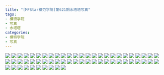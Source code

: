 ```yaml
---
title: "[MFStar模范学院]第621期水塔塔写真"
tags: 
- 模特学院
- 写真
- 水塔塔
categories:
- 模特学院
- 写真
---
```


![](https://img.ilovese.xyz/1734706686308.webp)
![](https://img.ilovese.xyz/1734706688153.webp)
![](https://img.ilovese.xyz/1734706689919.webp)
![](https://img.ilovese.xyz/1734706691544.webp)
![](https://img.ilovese.xyz/1734706692962.webp)
![](https://img.ilovese.xyz/1734706694400.webp)
![](https://img.ilovese.xyz/1734706695654.webp)
![](https://img.ilovese.xyz/1734706696975.webp)
![](https://img.ilovese.xyz/1734706698473.webp)
![](https://img.ilovese.xyz/1734706700091.webp)
![](https://img.ilovese.xyz/1734706701397.webp)
![](https://img.ilovese.xyz/1734706703233.webp)
![](https://img.ilovese.xyz/1734706704840.webp)
![](https://img.ilovese.xyz/1734706706250.webp)
![](https://img.ilovese.xyz/1734706707947.webp)
![](https://img.ilovese.xyz/1734706709344.webp)
![](https://img.ilovese.xyz/1734706710608.webp)
![](https://img.ilovese.xyz/1734706712361.webp)
![](https://img.ilovese.xyz/1734706713780.webp)
![](https://img.ilovese.xyz/1734706715291.webp)
![](https://img.ilovese.xyz/1734706716742.webp)
![](https://img.ilovese.xyz/1734706718592.webp)
![](https://img.ilovese.xyz/1734706720036.webp)
![](https://img.ilovese.xyz/1734706721666.webp)
![](https://img.ilovese.xyz/1734706723036.webp)
![](https://img.ilovese.xyz/1734706724738.webp)
![](https://img.ilovese.xyz/1734706726519.webp)
![](https://img.ilovese.xyz/1734706728418.webp)
![](https://img.ilovese.xyz/1734706730009.webp)
![](https://img.ilovese.xyz/1734706731497.webp)
![](https://img.ilovese.xyz/1734706733003.webp)
![](https://img.ilovese.xyz/1734706734452.webp)
![](https://img.ilovese.xyz/1734706736004.webp)
![](https://img.ilovese.xyz/1734706737383.webp)
![](https://img.ilovese.xyz/1734706739094.webp)
![](https://img.ilovese.xyz/1734706740725.webp)
![](https://img.ilovese.xyz/1734706742170.webp)
![](https://img.ilovese.xyz/1734706743850.webp)
![](https://img.ilovese.xyz/1734706745343.webp)
![](https://img.ilovese.xyz/1734706746668.webp)
![](https://img.ilovese.xyz/1734706748518.webp)
![](https://img.ilovese.xyz/1734706749974.webp)
![](https://img.ilovese.xyz/1734706751870.webp)
![](https://img.ilovese.xyz/1734706753523.webp)
![](https://img.ilovese.xyz/1734706754986.webp)
![](https://img.ilovese.xyz/1734706756392.webp)
![](https://img.ilovese.xyz/1734706758144.webp)
![](https://img.ilovese.xyz/1734706760016.webp)
![](https://img.ilovese.xyz/1734706761498.webp)
![](https://img.ilovese.xyz/1734706762965.webp)
![](https://img.ilovese.xyz/1734706764556.webp)
![](https://img.ilovese.xyz/1734706766244.webp)
![](https://img.ilovese.xyz/1734706768061.webp)
![](https://img.ilovese.xyz/1734706769520.webp)
![](https://img.ilovese.xyz/1734706771521.webp)
![](https://img.ilovese.xyz/1734706773300.webp)
![](https://img.ilovese.xyz/1734706775117.webp)
![](https://img.ilovese.xyz/1734706776860.webp)
![](https://img.ilovese.xyz/1734706778629.webp)
![](https://img.ilovese.xyz/1734706780434.webp)

